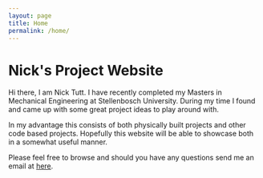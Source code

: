```yaml
---
layout: page
title: Home
permalink: /home/
---
```


# Nick's Project Website

Hi there, I am Nick Tutt.
I have recently completed my Masters in Mechanical Engineering at Stellenbosch University. During my time I found and came up with some great project ideas to play around with.

In my advantage this consists of both physically built projects and other code based  projects. Hopefully this website will be able to showcase both in a somewhat useful manner.

Please feel free to browse and should you have any questions send me an email at [here](/info@rndmhldngs.co.za/).